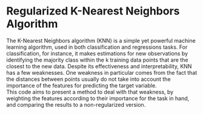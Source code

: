 # Regularized K-Nearest Neighbors Algorithm
The K-Nearest Neighbors algorithm (KNN) is a simple yet powerful machine learning algorithm, used in both classification and regressions tasks.
For classification, for instance, it makes estimations for new observations by identifying the majority class within the k training data points that are the closest to the new data. Despite its effectiveness and interpretability, KNN has a few weaknesses. One weakness in particular comes from the fact that the distances between points usually do not take into account the importance of the features for predicting the target variable. <br>
This code aims to present a method to deal with that weakness, by weighting the features according to their importance for the task in hand, and comparing the results to a non-regularized version.
